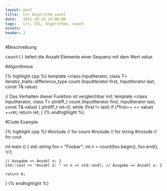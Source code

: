 ```yaml
---
layout: post
title:  C++ Algorithm count
date:   2011-10-16 14:00:00
tags:	C++, STL, Algorithms, count
assets: 
header: 2
---
```


#Beschreibung

<kbd>count()</kbd> liefert die Anzahl Elemente einer Sequenz mit dem Wert *value*. 

#Algorithmus

{% highlight cpp %}
template <class InputIterator, class T>
iterator_traits<InputIterator>::difference_type
count (InputIterator first, InputIterator last, const T& value)

// Das Verhalten dieser Funktion ist vergleichbar mit:
template <class InputIterator, class T>
ptrdiff_t count (InputIterator first, InputIterator last, const T& value)
{
	ptrdiff_t ret=0;
	while (first != last) if (*first++ == value) ++ret;
	return ret;
}
{% endhighlight %}

#Code Example

{% highlight cpp %}
#include <algorithm>	// for count
#include <string>		// for string
#include <iostream>		// for cout

int main ()
{
	std::string foo = "Foobar";
	int n = count(foo.begin(), foo.end(), ’o’);

	// Ausgabe => Anzahl o: 2
	std::cout << "Anzahl o: " << n << std::endl; // Ausgabe => Anzahl o: 2

	return 0;
}
{% endhighlight %}